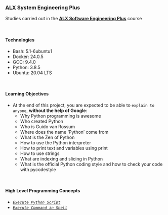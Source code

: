 ### [ALX](https://www.alxafrica.com/) System Engineering Plus

Studies carried out in the **[ALX Software Engineering Plus](https://www.alxafrica.com/software-engineering-plus/)** course

<br />

#### Technologies

* Bash:     5.1-6ubuntu1
* Docker:   24.0.5
* GCC:      9.4.0
* Python:   3.8.5
* Ubuntu:   20.04 LTS

<br />

#### Learning Objectives

* At the end of this project, you are expected to be able to `explain to anyone`, **without the help of Google**:
    * Why Python programming is awesome
    * Who created Python
    * Who is Guido van Rossum
    * Where does the name ‘Python’ come from
    * What is the Zen of Python
    * How to use the Python interpreter
    * How to print text and variables using print
    * How to use strings
    * What are indexing and slicing in Python
    * What is the official Python coding style and how to check your code with pycodestyle

<br />

#### High Level Programming Concepts

* _[`Execute Python Script`](0-run)_
* _[`Execute Command in Shell`](1-run_inline)_

<br />
